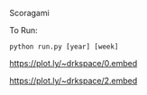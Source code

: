Scoragami

To Run: 

	python run.py [year] [week]

https://plot.ly/~drkspace/0.embed

https://plot.ly/~drkspace/2.embed
